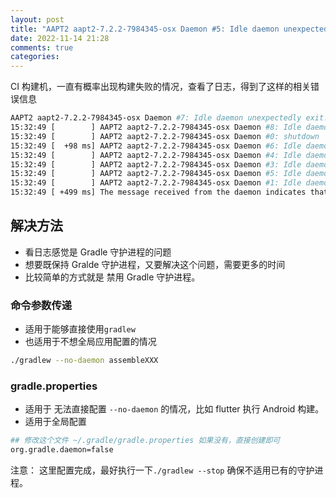 ```yaml
---
layout: post
title: "AAPT2 aapt2-7.2.2-7984345-osx Daemon #5: Idle daemon unexpectedly exit. This should not happen 问题解决"
date: 2022-11-14 21:28
comments: true
categories: 
---
```


CI 构建机，一直有概率出现构建失败的情况，查看了日志，得到了这样的相关错误信息


```bash
AAPT2 aapt2-7.2.2-7984345-osx Daemon #7: Idle daemon unexpectedly exit. This should not happen.
15:32:49 [        ] AAPT2 aapt2-7.2.2-7984345-osx Daemon #8: Idle daemon unexpectedly exit. This should not happen.
15:32:49 [        ] AAPT2 aapt2-7.2.2-7984345-osx Daemon #0: shutdown
15:32:49 [  +98 ms] AAPT2 aapt2-7.2.2-7984345-osx Daemon #6: Idle daemon unexpectedly exit. This should not happen.
15:32:49 [        ] AAPT2 aapt2-7.2.2-7984345-osx Daemon #4: Idle daemon unexpectedly exit. This should not happen.
15:32:49 [        ] AAPT2 aapt2-7.2.2-7984345-osx Daemon #3: Idle daemon unexpectedly exit. This should not happen.
15:32:49 [        ] AAPT2 aapt2-7.2.2-7984345-osx Daemon #5: Idle daemon unexpectedly exit. This should not happen.
15:32:49 [        ] AAPT2 aapt2-7.2.2-7984345-osx Daemon #1: Idle daemon unexpectedly exit. This should not happen.
15:32:49 [ +499 ms] The message received from the daemon indicates that the daemon has disappeared.
```
<!--more-->

## 解决方法
  * 看日志感觉是 Gradle 守护进程的问题
  * 想要既保持 Gralde 守护进程，又要解决这个问题，需要更多的时间
  * 比较简单的方式就是 禁用 Gradle 守护进程。

### 命令参数传递
  * 适用于能够直接使用`gradlew`
  * 也适用于不想全局应用配置的情况

```bash
./gradlew --no-daemon assembleXXX
```

### gradle.properties
  * 适用于 无法直接配置 `--no-daemon` 的情况，比如 flutter 执行 Android 构建。
  * 适用于全局配置

```bash
## 修改这个文件 ~/.gradle/gradle.properties 如果没有，直接创建即可
org.gradle.daemon=false
```

注意： 这里配置完成，最好执行一下`./gradlew --stop` 确保不适用已有的守护进程。
